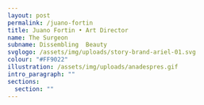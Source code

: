 ```yaml
---
layout: post
permalink: /juano-fortin
title: Juano Fortin • Art Director
name: The Surgeon
subname: Dissembling  Beauty
svglogo: /assets/img/uploads/story-brand-ariel-01.svg
colour: "#FF9022"
illustration: /assets/img/uploads/anadespres.gif
intro_paragraph: ""
sections:
  section: ""
---
```


